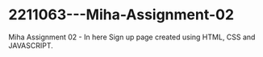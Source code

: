 # 2211063---Miha-Assignment-02
Miha Assignment 02 - In here Sign up page created using HTML, CSS and JAVASCRIPT.
